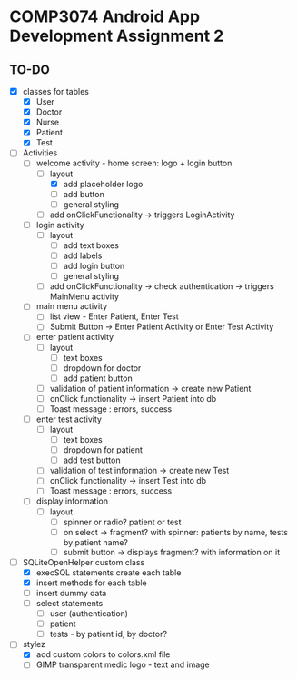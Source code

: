 # COMP3074 Android App Development Assignment 2
## TO-DO

- [x] classes for tables
	- [x] User
	- [x] Doctor
	- [x] Nurse
	- [x] Patient
	- [x] Test
- [ ] Activities
	- [ ] welcome activity - home screen: logo + login button
		- [ ] layout
			- [X] add placeholder logo
			- [ ] add button
			- [ ] general styling
		- [ ] add onClickFunctionality -> triggers LoginActivity
	- [ ] login activity
		- [ ] layout
			- [ ] add text boxes
			- [ ] add labels
			- [ ] add login button
			- [ ] general styling
		- [ ] add onClickFunctionality -> check authentication -> triggers MainMenu activity
	- [ ] main menu activity
		- [ ] list view - Enter Patient, Enter Test
		- [ ] Submit Button -> Enter Patient Activity or Enter Test Activity
	- [ ] enter patient activity
		- [ ] layout
			- [ ] text boxes
			- [ ] dropdown for doctor
			- [ ] add patient button
		- [ ] validation of patient information -> create new Patient
		- [ ] onClick functionality -> insert Patient into db
		- [ ] Toast message : errors, success
	- [ ] enter test activity
		- [ ] layout
			- [ ] text boxes
			- [ ] dropdown for patient
			- [ ] add test button
		- [ ] validation of test information -> create new Test
		- [ ] onClick functionality -> insert Test into db
		- [ ] Toast message : errors, success
	- [ ] display information
		- [ ] layout
			- [ ] spinner or radio? patient or test
			- [ ] on select -> fragment? with spinner: patients by name, tests by patient name?
			- [ ] submit button -> displays fragment? with information on it
- [ ] SQLiteOpenHelper custom class
	- [x] execSQL statements create each table
	- [x] insert methods for each table
	- [ ] insert dummy data
	- [ ] select statements
		- [ ] user (authentication)
		- [ ] patient
		- [ ] tests - by patient id, by doctor? 
- [ ] stylez
	- [x] add custom colors to colors.xml file
	- [ ] GIMP transparent medic logo - text and image
